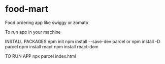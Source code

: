 # food-mart
Food ordering app like swiggy or zomato

To run app in your machine

INSTALL PACKAGES
npm init
npm install --save-dev parcel or npm install -D parcel
npm install react
npm install react-dom

TO RUN APP
npx parcel index.html

